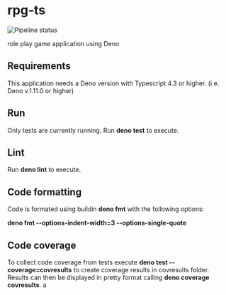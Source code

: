# rpg-ts

![Pipeline status](https://github.com/sgohlke/rpg-ts/workflows/RPG/badge.svg)

role play game application using Deno

## Requirements

This application needs a Deno version with Typescript 4.3 or higher. (i.e. Deno
v.1.11.0 or higher)

## Run

Only tests are currently running. Run **deno test** to execute.

## Lint

Run **deno lint** to execute.

## Code formatting

Code is formated using buildin **deno fmt** with the following options:

**deno fmt --options-indent-width=3 --options-single-quote**

## Code coverage

To collect code coverage from tests execute **deno test --coverage=covresults**
to create coverage results in covresults folder. Results can then be displayed
in pretty format calling **deno coverage covresults**.
a